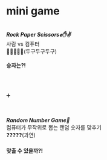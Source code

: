 # mini game

<br>
<i>
  <b>Rock Paper Scissors✊✋✌</b><br>
</i>
사람 vs 컴퓨터<br>
🥁🥁🥁🥁🥁(두구두구두구)<br><br>
<b>승자는?!</b>

<br><br>
<p>➕</p>
<br><br>

<i>
  <b>Random Number Game🎲</b><br>
</i>
컴퓨터가 무작위로 뽑는 랜덤 숫자를 맞추기<br>
❓❓❓❓❓(과연)<br><br>
<b>맞출 수 있을까?!</b>

